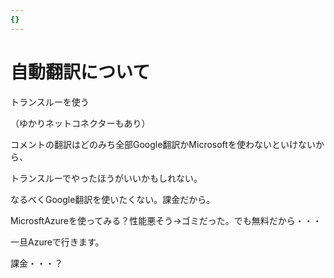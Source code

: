 ```yaml
---
{}
---
```

# 自動翻訳について

トランスルーを使う

（ゆかりネットコネクターもあり）

コメントの翻訳はどのみち全部Google翻訳かMicrosoftを使わないといけないから、

トランスルーでやったほうがいいかもしれない。

なるべくGoogle翻訳を使いたくない。課金だから。

MicrosftAzureを使ってみる？性能悪そう→ゴミだった。でも無料だから・・・

一旦Azureで行きます。

課金・・・？